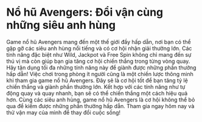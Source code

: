 # Nổ hũ Avengers: Đổi vận cùng những siêu anh hùng
Game nổ hũ Avengers mang đến một thế giới đầy hấp dẫn, nơi bạn có thể gặp gỡ các siêu anh hùng nổi tiếng và có cơ hội nhận giải thưởng lớn. Các tính năng đặc biệt như Wild, Jackpot và Free Spin không chỉ mang đến sự thú vị mà còn giúp bạn gia tăng cơ hội chiến thắng trong từng vòng quay. Hãy tận dụng tối đa những tính năng này để giành được những phần thưởng hấp dẫn!
Việc chơi trong phòng ít người cũng là một chiến lược thông minh khi tham gia game nổ hũ Avengers. Đây sẽ là cơ hội tốt để bạn tăng tỷ lệ chiến thắng và giành phần thưởng lớn. Kết hợp với các tính năng như tự động quay và quay nhanh, bạn sẽ có thể chiến thắng một cách hiệu quả hơn.
Cùng các siêu anh hùng, game nổ hũ Avengers là cơ hội không thể bỏ qua để kiếm được những phần thưởng hấp dẫn. Tham gia ngay hôm nay và thử vận may của mình để thay đổi cuộc sống!
